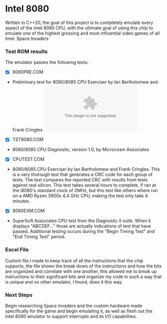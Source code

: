 # Intel 8080
Written in C++20, the goal of this project is to completely emulate every aspect of the Intel 8080 CPU, with the ultimate goal of using this chip to emulate one of the highest grossing and most influential video games of all time: 
Space Invaders

### Test ROM results
The emulator passes the following tests:
- [x] 8080PRE.COM 
- Preliminary test for 8080/8085 CPU Exerciser by Ian Bartholomew and Frank Cringles
![](screenshots/8080PRE.COM)
- [x] TST8080.COM 
- 8080/8085 CPU Diagnostic, version 1.0, by Microcosm Associates
![]()
- [x] CPUTEST.COM
- 8080/8085 CPU Exerciser by Ian Bartholomew and Frank Cringles. This is a very thorough test that generates a CRC code for each group of tests. The test compares the reported CRC with results from tests against real silicon. This test takes several hours to complete, if ran at the i8080's standard clock of 2MHz, but this test like others where run on a AMD Ryzen 3900x 4.4 GHz CPU, making the test only take 4 minutes. 
![]()
- [x] 8080EXM.COM
- SuperSoft Associates CPU test from the Diagnostic II suite. When it displays "ABCDEF..." those are actually indications of test that have passed. Additional testing occurs during the "Begin Timing Test" and "End Timing Test" period. 
![]()

### Excel File
Custom file I made to keep track of all the instructions that the chip supports, the file shows the break down of the instructions and how the bits are organized and correlate with one another, this allowed me to  break up instructions to their significant bits and organize my code in such a way that is unique and no other emulator, I found, does it this way.

### Next Steps
Begin researching Space Invaders and the custom hardware made specifically for the game and begin emulating it, as well as flesh out the Intel 8080 emulator to support interrupts and its I/O capabilities.
